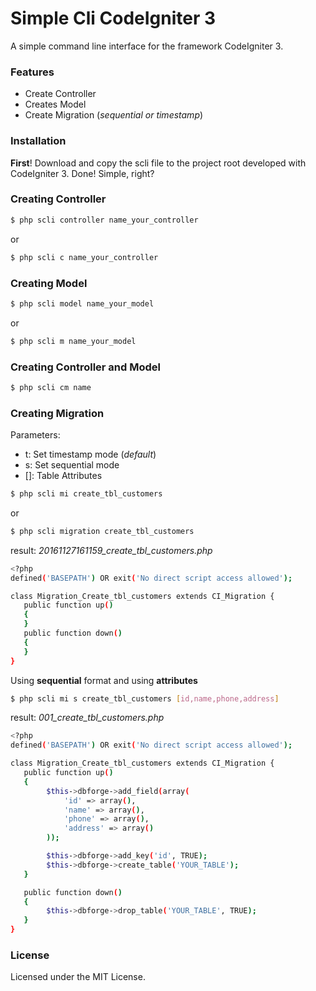 # Simple Cli CodeIgniter 3
A simple command line interface for the framework CodeIgniter 3.

### Features
- Create Controller
- Creates Model
- Create Migration (*sequential or timestamp*)

### Installation
**First**!
Download and copy the scli file to the project root developed with CodeIgniter 3.
Done! Simple, right?

### Creating Controller
```sh
$ php scli controller name_your_controller
```
or 
```sh
$ php scli c name_your_controller
```

### Creating Model
```sh
$ php scli model name_your_model
```
or 
```sh
$ php scli m name_your_model
```

### Creating Controller and Model
```sh
$ php scli cm name
```

### Creating Migration
Parameters:
- t: Set timestamp mode (*default*)
- s: Set sequential mode
- []: Table Attributes
```sh
$ php scli mi create_tbl_customers
```
or
```sh
$ php scli migration create_tbl_customers
```
result: *20161127161159_create_tbl_customers.php*
```sh
<?php
defined('BASEPATH') OR exit('No direct script access allowed');

class Migration_Create_tbl_customers extends CI_Migration {
   public function up()
   {
   }
   public function down()
   {
   }
}
```
Using **sequential** format and using **attributes**
```sh
$ php scli mi s create_tbl_customers [id,name,phone,address]
```
result: *001_create_tbl_customers.php*
```sh
<?php
defined('BASEPATH') OR exit('No direct script access allowed');

class Migration_Create_tbl_customers extends CI_Migration {
   public function up()
   {
        $this->dbforge->add_field(array(
            'id' => array(),
            'name' => array(),
            'phone' => array(),
            'address' => array()
        ));

        $this->dbforge->add_key('id', TRUE);
        $this->dbforge->create_table('YOUR_TABLE');
   }

   public function down()
   {
        $this->dbforge->drop_table('YOUR_TABLE', TRUE);
   }
}
```

### License


Licensed under the MIT License.
